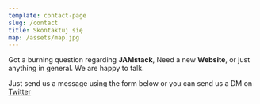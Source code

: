 ```yaml
---
template: contact-page
slug: /contact
title: Skontaktuj się
map: /assets/map.jpg
---
```

Got a burning question regarding **JAMstack**, Need a new **Website**, or just anything in general. We are happy to talk.

Just send us a message using the form below or you can send us a DM on [Twitter](https://twitter.com/stackrole)